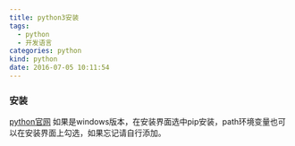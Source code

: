 ```yaml
---
title: python3安装
tags:
  - python
  - 开发语言
categories: python
kind: python
date: 2016-07-05 10:11:54
---
```


### 安装
[python官网](https://www.python.org/)
如果是windows版本，在安装界面选中pip安装，path环境变量也可以在安装界面上勾选，如果忘记请自行添加。


